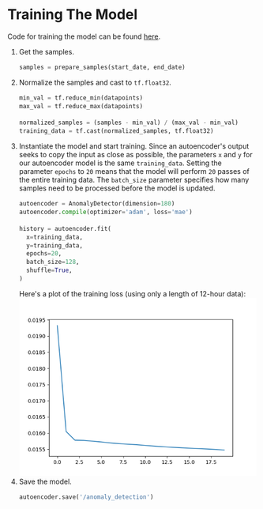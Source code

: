 # Training The Model

Code for training the model can be found [here](../python/train.py).

1. Get the samples.
    ```python
    samples = prepare_samples(start_date, end_date)
    ```
2. Normalize the samples and cast to `tf.float32`.
    ```python
    min_val = tf.reduce_min(datapoints)
    max_val = tf.reduce_max(datapoints)

    normalized_samples = (samples - min_val) / (max_val - min_val)
    training_data = tf.cast(normalized_samples, tf.float32)
    ```
3. Instantiate the model and start training. Since an autoencoder's output seeks to copy the input as close as possible, the parameters `x` and `y` for our autoencoder model is the same `training_data`. Setting the parameter `epochs` to `20` means that the model will perform `20` passes of the entire training data. The `batch_size` parameter specifies how many samples need to be processed before the model is updated.
    ```python
    autoencoder = AnomalyDetector(dimension=180)
    autoencoder.compile(optimizer='adam', loss='mae')

    history = autoencoder.fit(
      x=training_data,
      y=training_data,
      epochs=20,
      batch_size=128,
      shuffle=True,
    )
    ```
    Here's a plot of the training loss (using only a length of 12-hour data):
    ![Train Loss](./images/train_loss.png "Train Loss")
4. Save the model.
    ```python
    autoencoder.save('/anomaly_detection')
    ```
